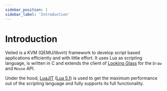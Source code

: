 ```yaml
---
sidebar_position: 1
sidebar_label: 'Introduction'
---
```


# Introduction

[url_lg]: https://looking-glass.io
[url_lua51]: https://www.lua.org/manual/5.1
[url_luajit]: https://luajit.org

Veiled is a KVM (QEMU/libvirt) framework to develop script based applications efficiently and with little effort.
It uses Lua as scripting language, is written in C and extends the client of [Looking Glass][url_lg] for the `Draw` and `Mouse` API.

Under the hood, [LuaJIT][url_luajit] ([Lua 5.1][url_lua51]) is used to get the maximum performance out of the scripting language and fully supports its full functionality.

